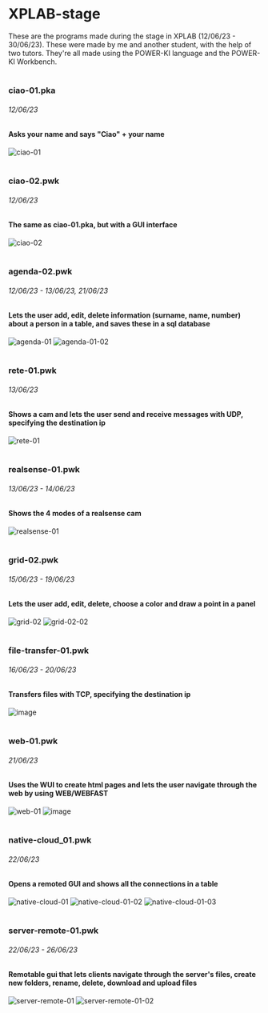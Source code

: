 # XPLAB-stage

These are the programs made during the stage in XPLAB (12/06/23 - 30/06/23). These were made by me and another student, with the help of two tutors. They're all made using the POWER-KI language and the POWER-KI Workbench.
#
### ciao-01.pka
###### 12/06/23
#### Asks your name and says "Ciao" + your name
![ciao-01](https://github.com/francisbanua/XPLAB-stage/assets/106865288/3e094cad-495e-4d4e-8118-e34c3a92e922)
#
### ciao-02.pwk
###### 12/06/23
#### The same as ciao-01.pka, but with a GUI interface
![ciao-02](https://github.com/francisbanua/XPLAB-stage/assets/106865288/8337c873-b738-4d66-8f98-3a05fc5670a0)
#
### agenda-02.pwk
###### 12/06/23 - 13/06/23, 21/06/23
#### Lets the user add, edit, delete information (surname, name, number) about a person in a table, and saves these in a sql database
![agenda-01](https://github.com/francisbanua/XPLAB-stage/assets/106865288/41d3c620-3324-419a-8ee2-ad090eff2b5c)
![agenda-01-02](https://github.com/francisbanua/XPLAB-stage/assets/106865288/7f85f114-2692-469b-94d3-66bfe0fdd1e1)
#
### rete-01.pwk
###### 13/06/23
#### Shows a cam and lets the user send and receive messages with UDP, specifying the destination ip
![rete-01](https://github.com/francisbanua/XPLAB-stage/assets/106865288/b4b0ae8b-7eb5-4b10-9a77-00aac0c4595c)
#
### realsense-01.pwk
###### 13/06/23 - 14/06/23
#### Shows the 4 modes of a realsense cam
![realsense-01](https://github.com/francisbanua/XPLAB-stage/assets/106865288/9aef6da9-870c-42da-be50-6a14a55ffa98)
#
### grid-02.pwk
###### 15/06/23 - 19/06/23
#### Lets the user add, edit, delete, choose a color and draw a point in a panel 
![grid-02](https://github.com/francisbanua/XPLAB-stage/assets/106865288/bce9d572-4ac5-4c83-85b4-b0d09a595c87)
![grid-02-02](https://github.com/francisbanua/XPLAB-stage/assets/106865288/f789ac66-e66a-47c1-a8d7-9179bdb9f5a5)
#
### file-transfer-01.pwk
###### 16/06/23 - 20/06/23
#### Transfers files with TCP, specifying the destination ip
![image](https://github.com/francisbanua/XPLAB-stage/assets/106865288/c6f5660c-21ec-45a7-a7f9-2d9dd13eb985)
#
### web-01.pwk
###### 21/06/23
#### Uses the WUI to create html pages and lets the user navigate through the web by using WEB/WEBFAST
![web-01](https://github.com/francisbanua/XPLAB-stage/assets/106865288/29b7c93a-c099-4c48-8da2-9c5652f5e01e)
![image](https://github.com/francisbanua/XPLAB-stage/assets/106865288/94f3a84c-569f-48e5-aca2-f750b11c7040)
#
### native-cloud_01.pwk
###### 22/06/23
#### Opens a remoted GUI and shows all the connections in a table
![native-cloud-01](https://github.com/francisbanua/XPLAB-stage/assets/106865288/db7b02f9-d9de-47ee-8a18-bdd3c1f4a583)
![native-cloud-01-02](https://github.com/francisbanua/XPLAB-stage/assets/106865288/2d46dd7d-745e-4c42-a407-2d3dae2763d5)
![native-cloud-01-03](https://github.com/francisbanua/XPLAB-stage/assets/106865288/94d523b1-1ee0-431a-970b-970cf280bc93)
#
### server-remote-01.pwk
###### 22/06/23 - 26/06/23
#### Remotable gui that lets clients navigate through the server's files, create new folders, rename, delete, download and upload files
![server-remote-01](https://github.com/francisbanua/XPLAB-stage/assets/106865288/272c7373-8793-43d3-a4d5-f396b673f70f)
![server-remote-01-02](https://github.com/francisbanua/XPLAB-stage/assets/106865288/3eed563a-d254-4198-b63e-cfca9740fd8e)
